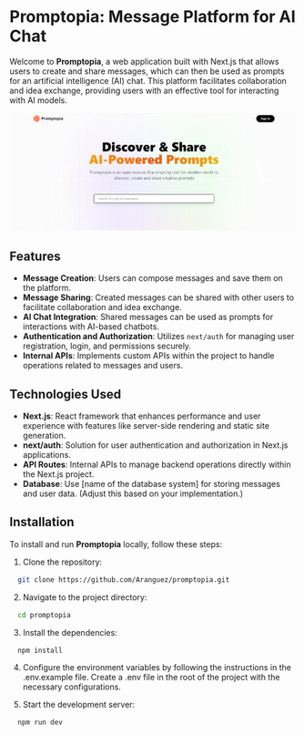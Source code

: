 # Promptopia: Message Platform for AI Chat

Welcome to **Promptopia**, a web application built with Next.js that allows users to create and share messages, which can then be used as prompts for an artificial intelligence (AI) chat. This platform facilitates collaboration and idea exchange, providing users with an effective tool for interacting with AI models.

![Application Screenshot](public/assets/images/readme_cover.png)

## Features

- **Message Creation**: Users can compose messages and save them on the platform.
- **Message Sharing**: Created messages can be shared with other users to facilitate collaboration and idea exchange.
- **AI Chat Integration**: Shared messages can be used as prompts for interactions with AI-based chatbots.
- **Authentication and Authorization**: Utilizes `next/auth` for managing user registration, login, and permissions securely.
- **Internal APIs**: Implements custom APIs within the project to handle operations related to messages and users.

## Technologies Used

- **Next.js**: React framework that enhances performance and user experience with features like server-side rendering and static site generation.
- **next/auth**: Solution for user authentication and authorization in Next.js applications.
- **API Routes**: Internal APIs to manage backend operations directly within the Next.js project.
- **Database**: Use [name of the database system] for storing messages and user data. (Adjust this based on your implementation.)

## Installation

To install and run **Promptopia** locally, follow these steps:

1. Clone the repository:
```bash
  git clone https://github.com/Aranguez/promptopia.git
```

2. Navigate to the project directory:
```bash
  cd promptopia
```

3. Install the dependencies:
```bash
  npm install
```

4. Configure the environment variables by following the instructions in the .env.example file. Create a .env file in the root of the project with the necessary configurations.

5. Start the development server:
```bash
  npm run dev
```